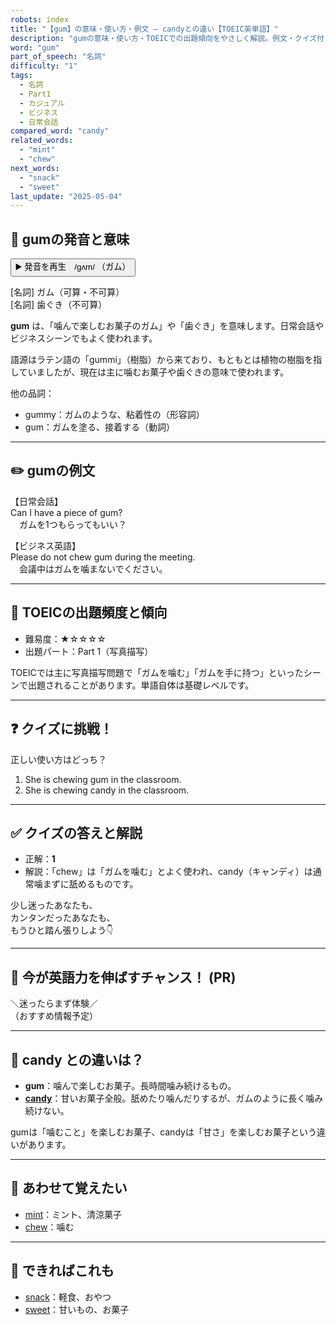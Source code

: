 ```yaml
---
robots: index
title: "【gum】の意味・使い方・例文 ― candyとの違い【TOEIC英単語】"
description: "gumの意味・使い方・TOEICでの出題傾向をやさしく解説。例文・クイズ付きでcandyとの違いもわかりやすく学べます。"
word: "gum"
part_of_speech: "名詞"
difficulty: "1"
tags:
  - 名詞
  - Part1
  - カジュアル
  - ビジネス
  - 日常会話
compared_word: "candy"
related_words:
  - "mint"
  - "chew"
next_words:
  - "snack"
  - "sweet"
last_update: "2025-05-04"
---
```


## 🔰 gumの発音と意味

<button class="play-audio" onclick="playTTS('gum')">
  <span class="play-audio-main">
    ▶️ 発音を再生　/ɡʌm/
  </span>
  <span class="play-audio-sub">
    （ガム）
  </span>
</button>

[名詞] ガム（可算・不可算）  
[名詞] 歯ぐき（不可算）

**gum** は、「噛んで楽しむお菓子のガム」や「歯ぐき」を意味します。日常会話やビジネスシーンでもよく使われます。

語源はラテン語の「gummi」（樹脂）から来ており、もともとは植物の樹脂を指していましたが、現在は主に噛むお菓子や歯ぐきの意味で使われます。

他の品詞：  
- gummy：ガムのような、粘着性の（形容詞）
- gum：ガムを塗る、接着する（動詞）

---

## ✏️ gumの例文

【日常会話】  
Can I have a piece of gum?  
　ガムを1つもらってもいい？

【ビジネス英語】  
Please do not chew gum during the meeting.  
　会議中はガムを噛まないでください。

---

## 🎯 TOEICの出題頻度と傾向

- 難易度：★☆☆☆☆
- 出題パート：Part 1（写真描写）

TOEICでは主に写真描写問題で「ガムを噛む」「ガムを手に持つ」といったシーンで出題されることがあります。単語自体は基礎レベルです。

---

## ❓ クイズに挑戦！

正しい使い方はどっち？

1. She is chewing gum in the classroom.  
2. She is chewing candy in the classroom.

---

## ✅ クイズの答えと解説

- 正解：**1**
- 解説：「chew」は「ガムを噛む」とよく使われ、candy（キャンディ）は通常噛まずに舐めるものです。

少し迷ったあなたも、  
カンタンだったあなたも、  
もうひと踏ん張りしよう👇️

---

## 🚀 今が英語力を伸ばすチャンス！ (PR)

<div class="info-center">
＼迷ったらまず体験／<br>  
（おすすめ情報予定）
</div>

---

## 🤔  candy との違いは？

- **gum**：噛んで楽しむお菓子。長時間噛み続けるもの。
- **[candy](/candy)**：甘いお菓子全般。舐めたり噛んだりするが、ガムのように長く噛み続けない。

gumは「噛むこと」を楽しむお菓子、candyは「甘さ」を楽しむお菓子という違いがあります。

---

## 🧩 あわせて覚えたい

- [mint](/mint)：ミント、清涼菓子
- [chew](/chew)：噛む

---

## 📖 できればこれも

- [snack](/snack)：軽食、おやつ
- [sweet](/sweet)：甘いもの、お菓子

<!-- cvid: aid04_bid39 -->
